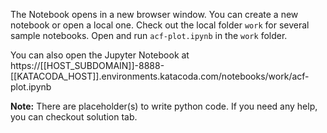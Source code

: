 The Notebook opens in a new browser window. You can create a new notebook or open a local one. Check out the local folder `work` for several sample notebooks. Open and run `acf-plot.ipynb` in the `work` folder.

You can also open the Jupyter Notebook at https://[[HOST_SUBDOMAIN]]-8888-[[KATACODA_HOST]].environments.katacoda.com/notebooks/work/acf-plot.ipynb

**Note:**
There are placeholder(s) to write python code. If you need any help, you can checkout solution tab.